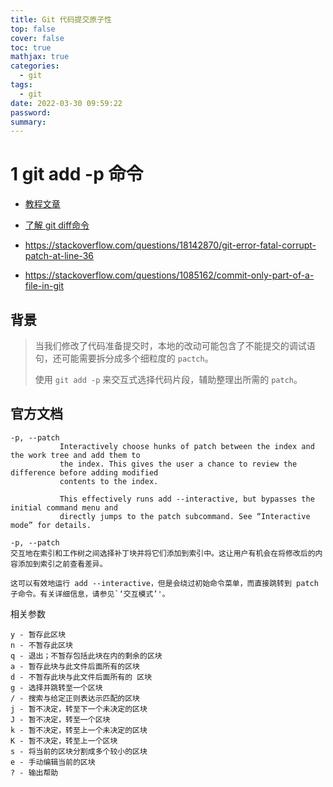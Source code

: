```yaml
---
title: Git 代码提交原子性
top: false
cover: false
toc: true
mathjax: true
categories:
  - git
tags:
  - git
date: 2022-03-30 09:59:22
password:
summary:
---
```


# 1 git add -p 命令

* [教程文章](https://johnkary.net/blog/git-add-p-the-most-powerful-git-feature-youre-not-using-yet/)

* [了解 git diff命令](https://michael728.github.io/2020/06/14/git-diff-patch/)
* https://stackoverflow.com/questions/18142870/git-error-fatal-corrupt-patch-at-line-36
* https://stackoverflow.com/questions/1085162/commit-only-part-of-a-file-in-git

## 背景

> 当我们修改了代码准备提交时，本地的改动可能包含了不能提交的调试语句，还可能需要拆分成多个细粒度的 `pactch`。
>
> 使用 `git add -p` 来交互式选择代码片段，辅助整理出所需的 `patch`。

## 官方文档

```
-p, --patch
           Interactively choose hunks of patch between the index and the work tree and add them to
           the index. This gives the user a chance to review the difference before adding modified
           contents to the index.

           This effectively runs add --interactive, but bypasses the initial command menu and
           directly jumps to the patch subcommand. See “Interactive mode” for details.
```

```
-p, --patch
交互地在索引和工作树之间选择补丁块并将它们添加到索引中。这让用户有机会在将修改后的内容添加到索引之前查看差异。

这可以有效地运行 add --interactive，但是会绕过初始命令菜单，而直接跳转到 patch 子命令。有关详细信息，请参见`‘交互模式’'。
```

相关参数

```
y - 暂存此区块
n - 不暂存此区块
q - 退出；不暂存包括此块在内的剩余的区块
a - 暂存此块与此文件后面所有的区块
d - 不暂存此块与此文件后面所有的 区块
g - 选择并跳转至一个区块
/ - 搜索与给定正则表达示匹配的区块
j - 暂不决定，转至下一个未决定的区块
J - 暂不决定，转至一个区块
k - 暂不决定，转至上一个未决定的区块
K - 暂不决定，转至上一个区块
s - 将当前的区块分割成多个较小的区块
e - 手动编辑当前的区块
? - 输出帮助
```

